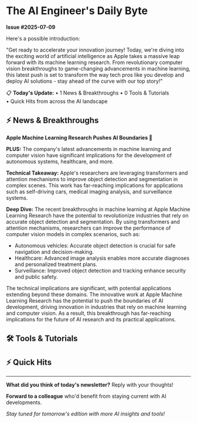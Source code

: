 # **The AI Engineer's Daily Byte**

**Issue #2025-07-09**

Here's a possible introduction:

"Get ready to accelerate your innovation journey! Today, we're diving into the exciting world of artificial intelligence as Apple takes a massive leap forward with its machine learning research. From revolutionary computer vision breakthroughs to game-changing advancements in machine learning, this latest push is set to transform the way tech pros like you develop and deploy AI solutions - stay ahead of the curve with our top story!"

📋 **Today's Update:**
• 1 News & Breakthroughs
• 0 Tools & Tutorials  
• Quick Hits from across the AI landscape

## **⚡ News & Breakthroughs**

**Apple Machine Learning Research Pushes AI Boundaries 🚀**

**PLUS:** The company's latest advancements in machine learning and computer vision have significant implications for the development of autonomous systems, healthcare, and more.

**Technical Takeaway:** Apple's researchers are leveraging transformers and attention mechanisms to improve object detection and segmentation in complex scenes. This work has far-reaching implications for applications such as self-driving cars, medical imaging analysis, and surveillance systems.

**Deep Dive:** The recent breakthroughs in machine learning at Apple Machine Learning Research have the potential to revolutionize industries that rely on accurate object detection and segmentation. By using transformers and attention mechanisms, researchers can improve the performance of computer vision models in complex scenarios, such as:

* Autonomous vehicles: Accurate object detection is crucial for safe navigation and decision-making.
* Healthcare: Advanced image analysis enables more accurate diagnoses and personalized treatment plans.
* Surveillance: Improved object detection and tracking enhance security and public safety.

The technical implications are significant, with potential applications extending beyond these domains. The innovative work at Apple Machine Learning Research has the potential to push the boundaries of AI development, driving innovation in industries that rely on machine learning and computer vision. As a result, this breakthrough has far-reaching implications for the future of AI research and its practical applications.

## **🛠️ Tools & Tutorials**



## **⚡ Quick Hits**



---

**What did you think of today's newsletter?** Reply with your thoughts!

**Forward to a colleague** who'd benefit from staying current with AI developments.

*Stay tuned for tomorrow's edition with more AI insights and tools!*

